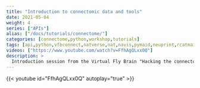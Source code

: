 ```yaml
---
title: "Introduction to connectomic data and tools"
date: 2021-05-04
weight: 4
series: ["APIs"]
alias: ["/docs/tutorials/connectome/"]
categories: [connectome,python,workshop,tutorials]
tags: [api,python,vfbconnect,natverse,nat,navis,pymaid,neuprint,rcatmaid,r]
videos: ["https://www.youtube.com/watch?v=FfhAgQLxx0Q"]
description: >
  Introduction session from the Virtual Fly Brain "Hacking the connectome" workshop that was run in collaboration with the Drosophila Connectomics Group based at the Dept of Zoology, University of Cambridge.
---
```


{{< youtube id="FfhAgQLxx0Q" autoplay="true" >}}
